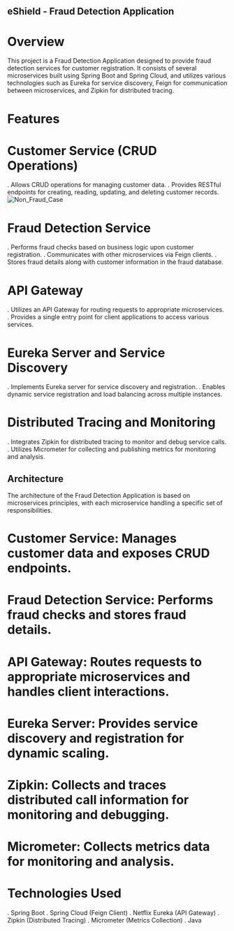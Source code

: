 ## eShield - Fraud Detection Application

# Overview
This project is a Fraud Detection Application designed to provide fraud detection services for customer registration. It consists of several microservices built using Spring Boot and Spring Cloud, and utilizes various technologies such as Eureka for service discovery, Feign for communication between microservices, and Zipkin for distributed tracing.

# Features
# Customer Service (CRUD Operations)
. Allows CRUD operations for managing customer data.
. Provides RESTful endpoints for creating, reading, updating, and deleting customer records.
![Non_Fraud_Case](https://github.com/anunoy10maji/eShield---Fraud-Detection-Application/assets/86963404/dff92f4e-e898-4bbe-9642-677fb67aa567)

# Fraud Detection Service
. Performs fraud checks based on business logic upon customer registration.
. Communicates with other microservices via Feign clients.
. Stores fraud details along with customer information in the fraud database.
# API Gateway
. Utilizes an API Gateway for routing requests to appropriate microservices.
. Provides a single entry point for client applications to access various services.
# Eureka Server and Service Discovery
. Implements Eureka server for service discovery and registration.
. Enables dynamic service registration and load balancing across multiple instances.
# Distributed Tracing and Monitoring
. Integrates Zipkin for distributed tracing to monitor and debug service calls.
. Utilizes Micrometer for collecting and publishing metrics for monitoring and analysis.

## Architecture
The architecture of the Fraud Detection Application is based on microservices principles, with each microservice handling a specific set of responsibilities.

# Customer Service: Manages customer data and exposes CRUD endpoints.
# Fraud Detection Service: Performs fraud checks and stores fraud details.
# API Gateway: Routes requests to appropriate microservices and handles client interactions.
# Eureka Server: Provides service discovery and registration for dynamic scaling.
# Zipkin: Collects and traces distributed call information for monitoring and debugging.
# Micrometer: Collects metrics data for monitoring and analysis.

# Technologies Used
. Spring Boot
. Spring Cloud (Feign Client)
. Netflix Eureka (API Gateway)
. Zipkin (Distributed Tracing)
. Micrometer (Metrics Collection)
. Java
